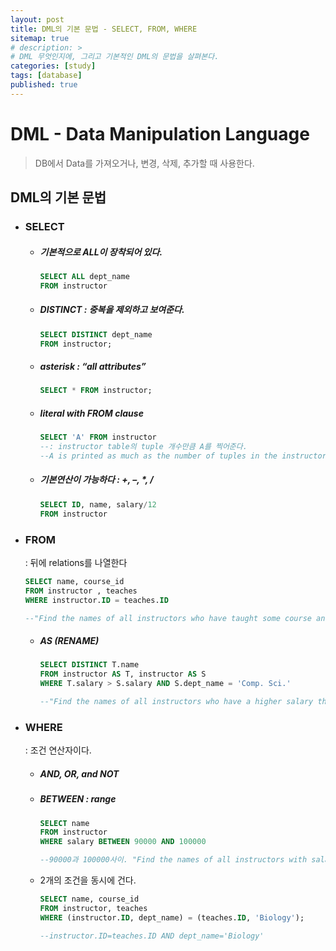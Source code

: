 ```yaml
---
layout: post
title: DML의 기본 문법 - SELECT, FROM, WHERE
sitemap: true
# description: > 
# DML 무엇인지에, 그리고 기본적인 DML의 문법을 살펴본다. 
categories: [study]
tags: [database]
published: true
---
```


# DML - Data Manipulation Language

> DB에서 Data를 가져오거나, 변경, 삭제, 추가할 때 사용한다. 

## DML의 기본 문법 

- ### SELECT

  - ##### 기본적으로 ALL이 장착되어 있다.

    ~~~sql
    SELECT ALL dept_name
    FROM instructor
    ~~~

    

  - ##### DISTINCT : 중복을 제외하고 보여준다. 

    ~~~sql
    SELECT DISTINCT dept_name
    FROM instructor;
    ~~~

    

  - ##### asterisk : “all attributes”

    ~~~sql
    SELECT * FROM instructor;
    ~~~

    

  - ##### literal with FROM clause

    ~~~sql
    SELECT 'A' FROM instructor
    --: instructor table의 tuple 개수만큼 A를 찍어준다. 
    --A is printed as much as the number of tuples in the instructor table.
    ~~~

    

  - ##### 기본연산이 가능하다 : +,  –, *,  /

    ~~~sql
    SELECT ID, name, salary/12
    FROM instructor
    ~~~

- ### FROM

  : 뒤에 relations를 나열한다 

  ~~~sql
  SELECT name, course_id
  FROM instructor , teaches
  WHERE instructor.ID = teaches.ID
  
  --"Find the names of all instructors who have taught some course and the course_id"
  ~~~

  - ##### AS (RENAME)

    ~~~sql
    SELECT DISTINCT T.name
    FROM instructor AS T, instructor AS S
    WHERE T.salary > S.salary AND S.dept_name = 'Comp. Sci.'
    
    --"Find the names of all instructors who have a higher salary than some instructor in ‘Comp. Sci.’"
    ~~~

- ### WHERE

  : 조건 연산자이다. 

  - ##### AND, OR, and NOT

  - ##### BETWEEN : range 

    ~~~sql
    SELECT name
    FROM instructor
    WHERE salary BETWEEN 90000 AND 100000
    
    --90000과 100000사이. "Find the names of all instructors with salary between $90,000 and $100,000"
    ~~~

  - 2개의 조건을 동시에 건다. 

    ~~~sql
    SELECT name, course_id
    FROM instructor, teaches
    WHERE (instructor.ID, dept_name) = (teaches.ID, 'Biology');
    
    --instructor.ID=teaches.ID AND dept_name='Biology'
    ~~~

